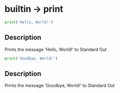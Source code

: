 # builtin -> print

~~~python
print('Hello, World!')
~~~

## Description
Prints the message 'Hello, World!' to Standard Out

~~~python
print('Goodbye, World!')
~~~

## Description
Prints the message 'Goodbye, World!' to Standard Out

